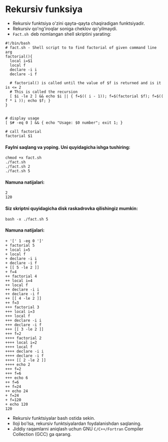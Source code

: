 # Rekursiv funksiya

- Rekursiv funktsiya o'zini qayta-qayta chaqiradigan funktsiyadir.
- Rekursiv qo'ng'iroqlar soniga cheklov qo'yilmaydi.
- ```Fact.sh ```deb nomlangan shell skriptini yarating:


```
#!/bin/bash
# fact.sh - Shell script to to find factorial of given command line arg
factorial(){
  local i=$1
  local f
  declare -i i
  declare -i f
  
  # factorial() is called until the value of $f is returned and is it is <= 2
  # This is called the recursion
  [ $i -le 2 ] && echo $i || { f=$(( i - 1)); f=$(factorial $f); f=$(( f * i )); echo $f; }
}


# display usage
[ $# -eq 0 ] && { echo "Usage: $0 number"; exit 1; }

# call factorial
factorial $1
```

#### Faylni saqlang va yoping. Uni quyidagicha ishga tushiring:

```
chmod +x fact.sh
./fact.sh
./fact.sh 2
./fact.sh 5
```

#### Namuna natijalari:

```
2
120
```

#### Siz skriptni quyidagicha disk raskadrovka qilishingiz mumkin:

```
bash -x ./fact.sh 5
```

#### Namuna natijalari:

```
+ '[' 1 -eq 0 ']'
+ factorial 5
+ local i=5
+ local f
+ declare -i i
+ declare -i f
+ [[ 5 -le 2 ]]
+ f=4
++ factorial 4
++ local i=4
++ local f
++ declare -i i
++ declare -i f
++ [[ 4 -le 2 ]]
++ f=3
+++ factorial 3
+++ local i=3
+++ local f
+++ declare -i i
+++ declare -i f
+++ [[ 3 -le 2 ]]
+++ f=2
++++ factorial 2
++++ local i=2
++++ local f
++++ declare -i i
++++ declare -i f
++++ [[ 2 -le 2 ]]
++++ echo 2
+++ f=2
+++ f=6
+++ echo 6
++ f=6
++ f=24
++ echo 24
+ f=24
+ f=120
+ echo 120
120
```

- Rekursiv funktsiyalar bash ostida sekin.
- Iloji bo'lsa, rekursiv funktsiyalardan foydalanishdan saqlaning.
- Jiddiy raqamlarni aniqlash uchun GNU ```C/C++/Fortran``` Compiler Collection (GCC) ga qarang.


